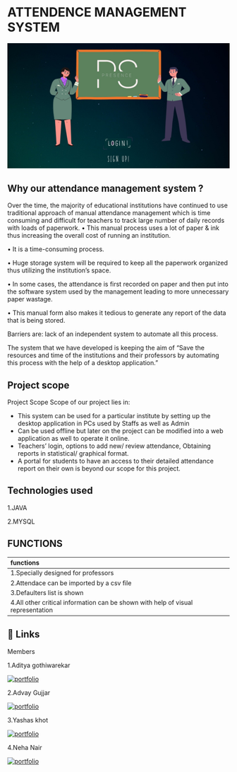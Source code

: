 
# ATTENDENCE MANAGEMENT SYSTEM
![App Screenshot](https://github.com/adityagothiwarekar/java-project/blob/main/login.jpeg?raw=true)

## Why our attendance management system ?
Over the time, the majority of educational institutions have
continued to use traditional approach of manual attendance
management which is time consuming and difficult for teachers
to track large number of daily records with loads of paperwork.
• This manual process uses a lot of paper & ink thus increasing the overall
cost of running an institution.

• It is a time-consuming process.

• Huge storage system will be required to keep all the paperwork
organized thus utilizing the institution’s space.

• In some cases, the attendance is first recorded on paper and then put
into the software system used by the management leading to more
unnecessary paper wastage.

• This manual form also makes it tedious to generate any report of the
data that is being stored.

Barriers are: lack of an independent system to automate all this
process.

The system that we have developed is keeping the aim of
“Save the resources and time of the institutions and
their professors by automating this process with the
help of a desktop application.”

## Project scope


Project Scope
Scope of our project lies in:
- This system can be used for a particular institute by setting up
the desktop application in PCs used by Staffs as well as
Admin
- Can be used offline but later on the project can be modified
into a web application as well to operate it
online.
- Teachers’ login, options to add new/ review attendance,
Obtaining reports in statistical/ graphical format.
- A portal for students to have an access to their detailed
attendance report on their own is beyond our scope for
this project.

## Technologies used

1.JAVA

2.MYSQL

## FUNCTIONS

 |functions|
 |:---------|
 |1.Specially designed for professors|
 |2.Attendace can be imported by a csv file|
 |3.Defaulters list is shown|
 |4.All other critical information can be shown with help of visual representation|

## 🔗 Links
Members

1.Aditya gothiwarekar

[![portfolio](https://img.shields.io/badge/my_portfolio-000?style=for-the-badge&logo=ko-fi&logoColor=white)](https://github.com/adityagothiwarekar)

2.Advay Gujjar

[![portfolio](https://img.shields.io/badge/my_portfolio-000?style=for-the-badge&logo=ko-fi&logoColor=white)](https://github.com/AdvayGujar)

3.Yashas khot

[![portfolio](https://img.shields.io/badge/my_portfolio-000?style=for-the-badge&logo=ko-fi&logoColor=white)](https://github.com/yashaskhot)

4.Neha Nair

[![portfolio](https://img.shields.io/badge/my_portfolio-000?style=for-the-badge&logo=ko-fi&logoColor=white)](https://github.com/nehanair2004)

